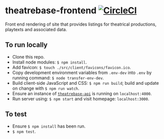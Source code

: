 # theatrebase-frontend [![CircleCI](https://circleci.com/gh/andygout/theatrebase-frontend/tree/master.svg?style=svg)](https://circleci.com/gh/andygout/theatrebase-frontend/tree/master)

Front end rendering of site that provides listings for theatrical productions, playtexts and associated data.

To run locally
-------

- Clone this repo.
- Install node modules: `$ npm install`.
- Add favicon: `$ touch ./src/client/favicons/favicon.ico`.
- Copy development environment variables from `.env-dev` into `.env` by running command: `$ node transfer-env-dev`.
- Build client-side JavaScript and CSS: `$ npm run build`; build and update on change with `$ npm run watch`.
- Ensure an instance of [`theatrebase-api`](https://github.com/andygout/theatrebase-api) is running on `localhost:4000`.
- Run server using: `$ npm start` and visit homepage: `localhost:3000`.


To test
-------

- Ensure `$ npm install` has been run.
- `$ npm test`.
